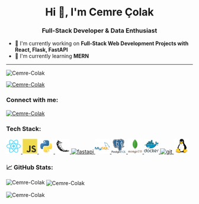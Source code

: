 
<h1 align="center">Hi 👋, I'm Cemre Çolak</h1>
<h3 align="center"> Full-Stack Developer & Data Enthusiast</h3>


- 🔭 I'm currently working on **Full-Stack Web Development Projects with React, Flask, FastAPI**
- 🌱 I'm currently learning **MERN**

- ----

<p align="left"> <img src="https://komarev.com/ghpvc/?username=Cemre-Colak&label=Profile%20views&color=0e75b6&style=flat" alt="Cemre-Colak" /> </p>

<p align="left"> <a href="https://github.com/ryo-ma/github-profile-trophy"><img src="https://github-profile-trophy.vercel.app/?username=Cemre-Colak" alt="Cemre-Colak" /></a> </p>

<h3 align="left">Connect with me:</h3>
<p align="left">
<a href="https://linkedin.com/in/cemrecolak" target="blank"><img align="center" src="https://raw.githubusercontent.com/rahuldkjain/github-profile-readme-generator/master/src/images/icons/Social/linked-in-alt.svg" alt="Cemre-Colak" height="30" width="40" /></a>

</p>

<h3 align="left">Tech Stack:</h3>
<p align="left"> 
<!-- Frontend -->
<a href="https://react.dev/" target="_blank" rel="noreferrer"> <img src="https://raw.githubusercontent.com/devicons/devicon/master/icons/react/react-original.svg" alt="react" width="40" height="40"/> </a>
<a href="https://www.javascript.com/" target="_blank" rel="noreferrer"> <img src="https://raw.githubusercontent.com/devicons/devicon/master/icons/javascript/javascript-original.svg" alt="javascript" width="40" height="40"/> </a>
<!-- Backend -->
<a href="https://www.python.org" target="_blank" rel="noreferrer"> <img src="https://raw.githubusercontent.com/devicons/devicon/master/icons/python/python-original.svg" alt="python" width="40" height="40"/> </a>
<a href="https://flask.palletsprojects.com/" target="_blank" rel="noreferrer"> <img src="https://raw.githubusercontent.com/devicons/devicon/master/icons/flask/flask-original.svg" alt="flask" width="40" height="40"/> </a>
<a href="https://fastapi.tiangolo.com/" target="_blank" rel="noreferrer"> <img src="https://fastapi.tiangolo.com/img/logo-margin/logo-teal.png" alt="fastapi" width="40" height="40"/> </a>
<!-- Databases -->
<a href="https://www.mysql.com/" target="_blank" rel="noreferrer"> <img src="https://raw.githubusercontent.com/devicons/devicon/master/icons/mysql/mysql-original-wordmark.svg" alt="mysql" width="40" height="40"/> </a>
<a href="https://www.postgresql.org" target="_blank" rel="noreferrer"> <img src="https://raw.githubusercontent.com/devicons/devicon/master/icons/postgresql/postgresql-original-wordmark.svg" alt="postgresql" width="40" height="40"/> </a>
<a href="https://www.mongodb.com/" target="_blank" rel="noreferrer"> <img src="https://raw.githubusercontent.com/devicons/devicon/master/icons/mongodb/mongodb-original-wordmark.svg" alt="mongodb" width="40" height="40"/> </a>
<!-- Dev Tools -->
<a href="https://www.docker.com/" target="_blank" rel="noreferrer"> <img src="https://raw.githubusercontent.com/devicons/devicon/master/icons/docker/docker-original-wordmark.svg" alt="docker" width="40" height="40"/> </a>
<a href="https://git-scm.com/" target="_blank" rel="noreferrer"> <img src="https://www.vectorlogo.zone/logos/git-scm/git-scm-icon.svg" alt="git" width="40" height="40"/> </a>
<a href="https://www.linux.org/" target="_blank" rel="noreferrer"> <img src="https://raw.githubusercontent.com/devicons/devicon/master/icons/linux/linux-original.svg" alt="linux" width="40" height="40"/> </a>
</p>

<h3 align="left">📈 GitHub Stats:</h3>
<p><img align="left" src="https://github-readme-stats.vercel.app/api/top-langs?username=Cemre-Colak&show_icons=true&locale=en&layout=compact&theme=dark" alt="Cemre-Colak" /></p>

<p>&nbsp;<img align="center" src="https://github-readme-stats.vercel.app/api?username=Cemre-Colak&show_icons=true&locale=en&theme=dark" alt="Cemre-Colak" /></p>

<p><img align="center" src="https://github-readme-streak-stats.herokuapp.com/?user=Cemre-Colak&theme=dark" alt="Cemre-Colak" /></p>
